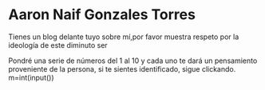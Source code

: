 # Aaron Naif Gonzales Torres
Tienes un blog delante tuyo sobre mí,por favor muestra respeto por la ideología de este diminuto ser

Pondré una serie de números del 1 al 10 y cada uno te dará un pensamiento proveniente de la persona, si te sientes  identificado, sigue clickando.
m=int(input())
